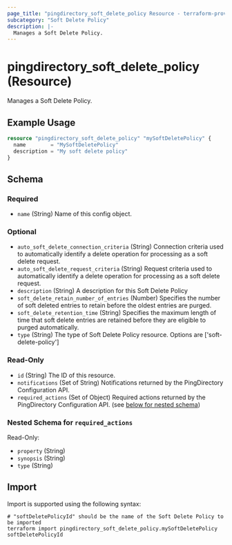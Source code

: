 ```yaml
---
page_title: "pingdirectory_soft_delete_policy Resource - terraform-provider-pingdirectory"
subcategory: "Soft Delete Policy"
description: |-
  Manages a Soft Delete Policy.
---
```


# pingdirectory_soft_delete_policy (Resource)

Manages a Soft Delete Policy.

## Example Usage

```terraform
resource "pingdirectory_soft_delete_policy" "mySoftDeletePolicy" {
  name        = "MySoftDeletePolicy"
  description = "My soft delete policy"
}
```

<!-- schema generated by tfplugindocs -->
## Schema

### Required

- `name` (String) Name of this config object.

### Optional

- `auto_soft_delete_connection_criteria` (String) Connection criteria used to automatically identify a delete operation for processing as a soft delete request.
- `auto_soft_delete_request_criteria` (String) Request criteria used to automatically identify a delete operation for processing as a soft delete request.
- `description` (String) A description for this Soft Delete Policy
- `soft_delete_retain_number_of_entries` (Number) Specifies the number of soft deleted entries to retain before the oldest entries are purged.
- `soft_delete_retention_time` (String) Specifies the maximum length of time that soft delete entries are retained before they are eligible to purged automatically.
- `type` (String) The type of Soft Delete Policy resource. Options are ['soft-delete-policy']

### Read-Only

- `id` (String) The ID of this resource.
- `notifications` (Set of String) Notifications returned by the PingDirectory Configuration API.
- `required_actions` (Set of Object) Required actions returned by the PingDirectory Configuration API. (see [below for nested schema](#nestedatt--required_actions))

<a id="nestedatt--required_actions"></a>
### Nested Schema for `required_actions`

Read-Only:

- `property` (String)
- `synopsis` (String)
- `type` (String)

## Import

Import is supported using the following syntax:

```shell
# "softDeletePolicyId" should be the name of the Soft Delete Policy to be imported
terraform import pingdirectory_soft_delete_policy.mySoftDeletePolicy softDeletePolicyId
```

